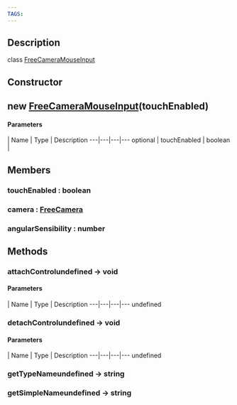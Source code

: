 ```yaml
---
TAGS:
---
```

## Description

class [FreeCameraMouseInput](/classes/2.4/FreeCameraMouseInput)



## Constructor

## new [FreeCameraMouseInput](/classes/2.4/FreeCameraMouseInput)(touchEnabled)



#### Parameters
 | Name | Type | Description
---|---|---|---
optional | touchEnabled | boolean | 

## Members

### touchEnabled : boolean



### camera : [FreeCamera](/classes/2.4/FreeCamera)



### angularSensibility : number



## Methods

### attachControlundefined &rarr; void



#### Parameters
 | Name | Type | Description
---|---|---|---
undefined
### detachControlundefined &rarr; void



#### Parameters
 | Name | Type | Description
---|---|---|---
undefined
### getTypeNameundefined &rarr; string


### getSimpleNameundefined &rarr; string


